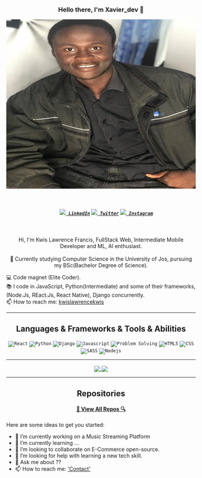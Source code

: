<h3 align="center">Hello there, I'm Xavier_dev 👋</h3>
<img src="./img/law.jpeg" alt="Xavier_Dev" align="center" width="100%" height="450px">
<br>
<br>
<h5 align="center">
  <code>
    <a href="https://www.linkedin.com/in/lawrence-kwis-614294189/" title="LinkedIn Profile"><img width="22" src="https://github.com/zumrudu-anka/zumrudu-anka/blob/master/images/linkedin.svg"> LinkedIn</a></code>
  <code><a href="https://twitter.com/dev_kwis" title="HackerRank Profile"><img width="22" src="https://play-lh.googleusercontent.com/wIf3HtczQDjHzHuu7vezhqNs0zXAG85F7VmP7nhsTxO3OHegrVXlqIh_DWBYi86FTIGk"> Twitter</a></code>
  <code><a href="https://www.instagram.com/xavier_dev.io/" title="Instagram Profile"><img width="22" src="https://github.com/zumrudu-anka/zumrudu-anka/blob/master/images/instagram.svg"> Instagram</a></code>
</h5>

<br>
<p align="center">
  Hi, I'm Kwis Lawrence Francis, FullStack Web, Intermediate Mobile Developer and ML, AI enthusiast.
  <br>
  <br>
  🔬 Currently studying Computer Science in the University of Jos, pursuing my BSc(Bachelor Degree of Science).
  <br>

  💻 Code magnet (Elite Coder).
  <br>
  📚 I code in JavaScript, Python(Intermediate) and some of their frameworks, (Node.Js, REact.Js, React Native), Django concurrently.
  <br>
  📫 How to reach me: <a href="mailto: kwislawrencekwis@gmail.com">kwislawrencekwis</a>
</p>

<hr>

<h2 align="center">Languages & Frameworks & Tools & Abilities</h2>

<p align="center">
  <code><img title="React" height="25" src="https://github.com/zumrudu-anka/zumrudu-anka/blob/master/images/react-original.svg"></code>
  <code><img title="Python" height="25" src="https://github.com/zumrudu-anka/zumrudu-anka/blob/master/images/python-original.svg"></code>
  <code><img title="Django" height="25" src="https://github.com/zumrudu-anka/zumrudu-anka/blob/master/images/django.png"></code>
  <code><img title="Javascript" height="25" src="https://github.com/zumrudu-anka/zumrudu-anka/blob/master/images/javascript.svg"></code>
  <code><img title="Problem Solving" height="25" src="https://github.com/zumrudu-anka/zumrudu-anka/blob/master/images/problemSolving.png"></code>
  <code><img title="HTML5" height="25" src="https://github.com/zumrudu-anka/zumrudu-anka/blob/master/images/html5.svg"></code>
  <code><img title="CSS" height="25" src="https://github.com/zumrudu-anka/zumrudu-anka/blob/master/images/css.svg"></code>
  <code><img title="SASS" height="25" src="https://github.com/zumrudu-anka/zumrudu-anka/blob/master/images/sass.svg"></code>
  <code><img title="Nodejs" height="25" src="https://upload.wikimedia.org/wikipedia/commons/thumb/d/d9/Node.js_logo.svg/1200px-Node.js_logo.svg.png"></code>

</p>

<hr>

<p align=center>
  <a href="https://github.com/anuraghazra/github-readme-stats" title="Go to Source">
    <img height=175 align="center" src="https://github-readme-stats.vercel.app/api?username=Xavier-Platinum&show_icons=true&theme=gotham">
  </a>
  <a href="https://github.com/anuraghazra/github-readme-stats">
  <img height=175 align="center" src="https://github-readme-stats.vercel.app/api/top-langs/?username=Xavier-Platinum&hide=c%23,powershell,java&title_color=2aa889&text_color=99d1ce&icon_color=2bbc8a&bg_color=0c1014&langs_count=8&layout=compact" />
  </a>
</p>

<hr>

<h2 align="center">Repositories</h2>

<!-- <p width="100%" align="center">
  <a align="left" href="https://github.com/Xavier-Platinum/E-Agric" title="Algorithms"><img align="left" height="115" src="https://github-readme-stats.vercel.app/api/pin/?username=Xavier-Platinum&repo=E-Agro&theme=gotham"></a><a align="right" href="https://github.com/Xavier-Platinum/lyricfinder" title="Data Structures"><img align="right" height="115" src="https://github-readme-stats.vercel.app/api/pin/?username=Xavier-Platinum&repo=lyricfinder&theme=gotham"></a>
</p>
<br><br>
<p width="100%" align="center">
  <a align="left" href="https://github.com/Xavier-Platinum/SuppLogistics" title="Turkce-Heceleme-CPP"><img align="left" height="115" src="https://github-readme-stats.vercel.app/api/pin/?username=Xavier-Platinum&repo=SuppLogistics&theme=gotham"></a>
<br><br><br><br><br><br><br><br><br><br><br><br><br> -->
<h4 align="center"><a href="https://github.com/Xavier-Platinum?tab=repositories" title="Show Repositories">🔎 View All Repos 🔍</a></h4>


<!-- **Xavier-Platinum/Xavier-Platinum** is a ✨ _special_ ✨ repository because its `README.md` (this file) appears on your GitHub profile. -->

Here are some ideas to get you started:

- 🔭 I’m currently working on a Music Streaming Platform
- 🌱 I’m currently learning ...
- 👯 I’m looking to collaborate on E-Commerce open-source.
- 🤔 I’m looking for help with learning a new tech skill.
- 💬 Ask me about ?? 
- 📫 How to reach me: ['Contact'](+2348163252713)
<!-- - 😄 Pronouns: ...
- ⚡ Fun fact: ... -->
